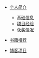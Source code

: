 <!--
 * @Description: 
 * @Date: 2019-08-05 11:57:02
 * @LastEditors: 孙浩然
 * @LastEditTime: 2020-07-24 08:10:25
 -->
<!-- * [全部目录](/)-->

* [个人简介](./navbar/authorintroducer.md)

  * [基础信息](./navbar/authorintroducer?id=个人简介)
  * [项目经验](./navbar/authorintroducer?id=项目经验)
  * [获奖情况](./navbar/authorintroducer?id=获奖情况) 
  
* [书籍推荐](./navbar/书籍推荐.md)
  
* [博客项目](https://github.com/codefool0307/Java-Blog)
